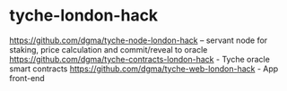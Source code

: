 # tyche-london-hack
https://github.com/dgma/tyche-node-london-hack – servant node for staking, price calculation and commit/reveal to oracle
https://github.com/dgma/tyche-contracts-london-hack - Tyche oracle smart contracts
https://github.com/dgma/tyche-web-london-hack - App front-end
